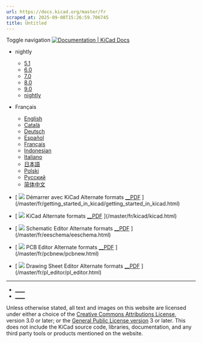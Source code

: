 ```yaml
---
url: https://docs.kicad.org/master/fr
scraped_at: 2025-09-08T15:26:59.706745
title: Untitled
---
```


Toggle navigation [ ![Documentation | KiCad](/img/kicad_logo_small.png) Docs ](/)

  * nightly 
    * [ 5.1 ](/5.1)
    * [ 6.0 ](/6.0)
    * [ 7.0 ](/7.0)
    * [ 8.0 ](/8.0)
    * [ 9.0 ](/9.0)
    * [ nightly ](/master)
  * Français 
    * [ English ](/master/en)
    * [ Català ](/master/ca)
    * [ Deutsch ](/master/de)
    * [ Español ](/master/es)
    * [ Français ](/master/fr)
    * [ Indonesian ](/master/id)
    * [ Italiano ](/master/it)
    * [ 日本語 ](/master/ja)
    * [ Polski ](/master/pl)
    * [ Русский ](/master/ru)
    * [ 简体中文 ](/master/zh)

  * [ ![](/img/guide-icons/placeholder.png) Démarrer avec KiCad Alternate formats [__PDF](/master/fr/getting_started_in_kicad/getting_started_in_kicad.pdf) ](/master/fr/getting_started_in_kicad/getting_started_in_kicad.html)
  * [ ![](/img/guide-icons/kicad.png) KiCad Alternate formats [__PDF](/master/fr/kicad/kicad.pdf) ](/master/fr/kicad/kicad.html)
  * [ ![](/img/guide-icons/eeschema.png) Schematic Editor Alternate formats [__PDF](/master/fr/eeschema/eeschema.pdf) ](/master/fr/eeschema/eeschema.html)
  * [ ![](/img/guide-icons/pcbnew.png) PCB Editor Alternate formats [__PDF](/master/fr/pcbnew/pcbnew.pdf) ](/master/fr/pcbnew/pcbnew.html)
  * [ ![](/img/guide-icons/pl_editor.png) Drawing Sheet Editor Alternate formats [__PDF](/master/fr/pl_editor/pl_editor.pdf) ](/master/fr/pl_editor/pl_editor.html)

* * *

  * [ ____ ](https://forum.kicad.info/)
  * [ ____ ](https://gitlab.com/kicad)

Unless otherwise stated, all text and images on this website are licensed
under either a choice of the [Creative Commons Attributions
License](/about/licenses/#_creative_commons_attribution_3_0_unported), version
3.0 or later; or the [General Public License
version](/about/licenses/#_gnu_general_public_license_v3) 3 or later. This
does not include the KiCad source code, libraries, documentation, and any
third party tools or products mentioned on the website.

